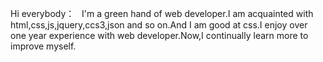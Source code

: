  Hi everybody：
   I'm a green hand of web developer.I am acquainted with html,css,js,jquery,ccs3,json and so on.And I am good at css.I enjoy over one year experience with web developer.Now,I continually learn more to improve myself.
